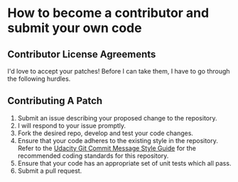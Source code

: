 # How to become a contributor and submit your own code

## Contributor License Agreements

I'd love to accept your patches! Before I can take them, I
have to go through the following hurdles.

## Contributing A Patch

1. Submit an issue describing your proposed change to the repository.
1. I will respond to your issue promptly.
1. Fork the desired repo, develop and test your code changes.
1. Ensure that your code adheres to the existing style in the repository. Refer to the
   [Udacity Git Commit Message Style Guide](https://udacity.github.io/git-styleguide/) for the
   recommended coding standards for this repository.
1. Ensure that your code has an appropriate set of unit tests which all pass.
1. Submit a pull request.

